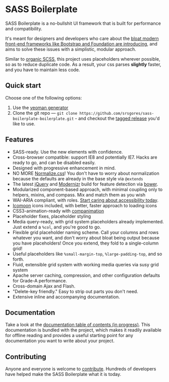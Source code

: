 # SASS Boilerplate

SASS Boilerplate is a no-bullshit UI framework that is built for performance and compatibility.

It's meant for  designers and developers who care about the [bloat modern front-end frameworks like Bootstrap and Foundation are  introducing](http://yycjs.com/not-bootstrap/), and aims to solve these issues with a simplistic,
modular approach.

Similar to [organic SCSS](https://github.com/krasimir/organic-css), this project uses placeholders wherever possible, so as to reduce duplicate code.  As a
result, your css parses **slightly** faster, and you have to maintain less code.


## Quick start

Choose one of the following options:

1. Use the [yeoman generator](https://github.com/srsgores/generator-sass-boilerplate)
2. Clone the git repo — `git clone
   https://github.com/srsgores/sass-boilerplate-boilerplate.git` - and checkout the [tagged
   release](https://github.com/srsgores/SASS-boilerplate/releases) you'd like to
   use.


## Features

* SASS-ready. Use the new elements with confidence.
* Cross-browser compatible: support IE8 and potentially IE7.  Hacks are ready to go, and can be disabled easily.
* Designed with progressive enhancement in mind.
* NO MORE [Normalize.css](http://necolas.github.com/normalize.css/)!  You don't have to worry about normalization
because the defaults are already in the base style via ``@extends``
* The latest [jQuery](http://jquery.com/) and [Modernizr](http://modernizr.com/) build for feature detection via
[bower](http://bower.io).
* Modularized component-based approach, with minimal coupling only to helpers, mixins,
and compass.  Mix and match them as you wish
* WAI-ARIA compliant, with roles.  [Start caring about accessibility today](http://seangoresht.com/index.php/blog/item/design-for-the-blind-wai-aria-explained).
* [Icomoon](https://icomoon.io) icons included, with better, faster approach to loading icons
* CSS3-animation-ready with [companimation](https://github.com/mikefowler/companimation)
* Placeholder fixes, placeholder styling
* Media query-ready, with grid system placeholders already implemented.  Just extend a ``%col``, and you're good to go.
* Flexible grid placeholder naming scheme.  Call your columns and rows whatever you want,
and don't worry about bloat being output because you have placeholders!  Once you extend,
they fold to a single-column grid!
* Useful placeholders like ``%small-margin-top``, ``%large-padding-top``, and so forth.
* Fluid, extensible grid system with working media queries via susy grid system
* Apache server caching, compression, and other configuration defaults for
  Grade-A performance.
* Cross-domain Ajax and Flash.
* "Delete-key friendly." Easy to strip out parts you don't need.
* Extensive inline and accompanying documentation.


## Documentation

Take a look at the [documentation table of contents (in progress)](doc/TOC.md). This
documentation is bundled with the project, which makes it readily available for
offline reading and provides a useful starting point for any documentation you
want to write about your project.


## Contributing

Anyone and everyone is welcome to [contribute](CONTRIBUTING.md). Hundreds of
developers have helped make the SASS Boilerplate what it is today.